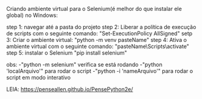 Criando ambiente virtual para o Selenium(é melhor do que instalar ele global) no Windows: 

step 1: navegar até a pasta do projeto
step 2: Liberar a política de execução de scripts com o seguinte comando: "Set-ExecutionPolicy AllSigned"
setp 3: Criar o ambiente virtual: "python -m venv pasteName"
step 4: Ativa o ambiente virtual com o seguinte comando: "pasteName\Scripts\activate"
step 5: instalar o Selenium "pip install selenium"

obs: 
-"python -m selenium" verifica se está rodando
-"python 'localArquivo'" para rodar o script
-"python -i 'nameArquivo'" para rodar o script em modo interativo

LEIA: 
https://penseallen.github.io/PensePython2e/